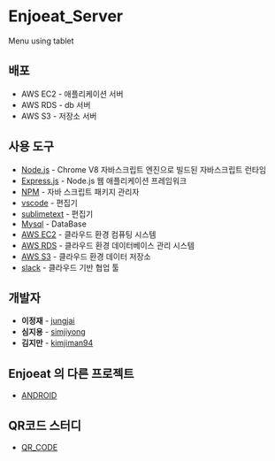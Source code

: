 # Enjoeat_Server
Menu using tablet

## 배포

- AWS EC2 - 애플리케이션 서버
- AWS RDS - db 서버
- AWS S3 - 저장소 서버

## 사용 도구

- [Node.js](https://nodejs.org/ko/) - Chrome V8 자바스크립트 엔진으로 빌드된 자바스크립트 런타임
- [Express.js](http://expressjs.com/ko/) - Node.js 웹 애플리케이션 프레임워크
- [NPM](https://rometools.github.io/rome/) - 자바 스크립트 패키지 관리자
- [vscode](https://code.visualstudio.com/) - 편집기
- [sublimetext](https://www.sublimetext.com/) - 편집기
- [Mysql](https://www.mysql.com/) - DataBase
- [AWS EC2](https://aws.amazon.com/ko/ec2/?sc_channel=PS&sc_campaign=acquisition_KR&sc_publisher=google&sc_medium=english_ec2_b&sc_content=ec2_e&sc_detail=aws%20ec2&sc_category=ec2&sc_segment=177228231544&sc_matchtype=e&sc_country=KR&s_kwcid=AL!4422!3!177228231544!e!!g!!aws%20ec2&ef_id=WkRozwAAAnO-lPWy:20180412120123:s) - 클라우드 환경 컴퓨팅 시스템
- [AWS RDS](https://aws.amazon.com/ko/rds/) - 클라우드 환경 데이터베이스 관리 시스템
- [AWS S3](https://aws.amazon.com/ko/s3/?sc_channel=PS&sc_campaign=acquisition_KR&sc_publisher=google&sc_medium=english_s3_b&sc_content=s3_e&sc_detail=aws%20s3&sc_category=s3&sc_segment=177211245240&sc_matchtype=e&sc_country=KR&s_kwcid=AL!4422!3!177211245240!e!!g!!aws%20s3&ef_id=WkRozwAAAnO-lPWy:20180412120059:s) - 클라우드 환경 데이터 저장소
- [slack](https://slack.com/intl/en-kr/) - 클라우드 기반 협업 툴

## 개발자

- **이정재** - [jungjai](https://github.com/jungjai)
- **심지용** - [simjiyong](https://github.com/simjiyong)
- **김지만** - [kimjiman94](https://github.com/kimjiman94)

## Enjoeat 의 다른 프로젝트

- [ANDROID](https://github.com/Simjiyong/Enjoeat_Android)

## QR코드 스터디

- [QR_CODE](https://github.com/jungjai/QR_CODE)